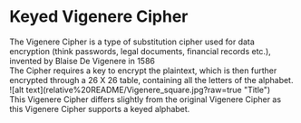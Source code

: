 # Keyed Vigenere Cipher
</body>
The Vigenere Cipher is a type of substitution cipher used for data encryption (think passwords, legal documents, financial records etc.), invented by Blaise De Vigenere in 1586<br />
The Cipher requires a key to encrypt the plaintext, which is then further encrypted through a 26 X 26 table, containing all the letters of the alphabet.<br />
![alt text](relative%20README/Vigenere_square.jpg?raw=true "Title")
<br />
This Vigenere Cipher differs slightly from the original Vigenere Cipher as this Vigenere Cipher supports a keyed alphabet.

